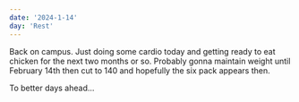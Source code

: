 ```yaml
---
date: '2024-1-14'
day: 'Rest'
---
```


Back on campus. Just doing some cardio today and getting ready to eat chicken for the next two months or so. Probably gonna maintain weight until February 14th then cut to 140 and hopefully the six pack appears then.

To better days ahead…